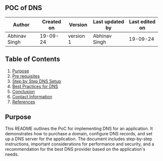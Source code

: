 ## POC of DNS

|  Author        | Created on |  Version  | Last updated by   |   Last edited on   |
|----------------|------------|-----------|-------------------|--------------------|
| Abhinav Singh  |  19-09-24  | version 1 |   Abhinav Singh   |      19-09-24      |

## Table of Contents
1. [Purpose](#purpose)
2. [Pre requisites](#pre-requisites)
3. [Step by Step DNS Setup](#step-by-step-DNS-setup)
4. [Best Practices for DNS](#best-practices-for-DNS)
5. [Conclusion](#conclusion)
6. [Contact Information](#Contact-Information)
7. [References](#References)

## Purpose

This README outlines the PoC for implementing DNS for an application. It demonstrates how to purchase a domain, configure DNS records, and set up a DNS server for the application. The document includes step-by-step instructions, important considerations for performance and security, and a recommendation for the best DNS provider based on the application's needs.
